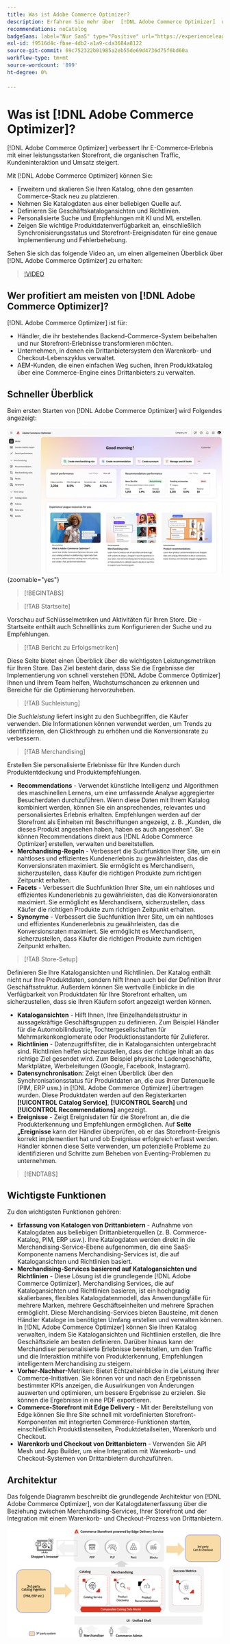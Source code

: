 ```yaml
---
title: Was ist Adobe Commerce Optimizer?
description: Erfahren Sie mehr über  [!DNL Adobe Commerce Optimizer]  und seine wichtigsten Funktionen.
recommendations: noCatalog
badgeSaas: label="Nur SaaS" type="Positive" url="https://experienceleague.adobe.com/en/docs/commerce/user-guides/product-solutions" tooltip="Gilt nur für Adobe Commerce as a Cloud Service- und Adobe Commerce Optimizer-Projekte (von Adobe verwaltete SaaS-Infrastruktur)."
exl-id: f9516d4c-fbae-4db2-a1a9-cda3684a8122
source-git-commit: 69c752322b01985a2eb55de69d4736d75f6bd60a
workflow-type: tm+mt
source-wordcount: '899'
ht-degree: 0%

---
```


# Was ist [!DNL Adobe Commerce Optimizer]?

[!DNL Adobe Commerce Optimizer] verbessert Ihr E-Commerce-Erlebnis mit einer leistungsstarken Storefront, die organischen Traffic, Kundeninteraktion und Umsatz steigert.

Mit [!DNL Adobe Commerce Optimizer] können Sie:

- Erweitern und skalieren Sie Ihren Katalog, ohne den gesamten Commerce-Stack neu zu platzieren.
- Nehmen Sie Katalogdaten aus einer beliebigen Quelle auf.
- Definieren Sie Geschäftskatalogansichten und Richtlinien.
- Personalisierte Suche und Empfehlungen mit KI und ML erstellen.
- Zeigen Sie wichtige Produktdatenverfügbarkeit an, einschließlich Synchronisierungsstatus und Storefront-Ereignisdaten für eine genaue Implementierung und Fehlerbehebung.

Sehen Sie sich das folgende Video an, um einen allgemeinen Überblick über [!DNL Adobe Commerce Optimizer] zu erhalten:

>[!VIDEO](https://video.tv.adobe.com/v/3450226)

## Wer profitiert am meisten von [!DNL Adobe Commerce Optimizer]?

[!DNL Adobe Commerce Optimizer] ist für:

- Händler, die ihr bestehendes Backend-Commerce-System beibehalten und nur Storefront-Erlebnisse transformieren möchten.
- Unternehmen, in denen ein Drittanbietersystem den Warenkorb- und Checkout-Lebenszyklus verwaltet.
- AEM-Kunden, die einen einfachen Weg suchen, ihren Produktkatalog über eine Commerce-Engine eines Drittanbieters zu verwalten.

## Schneller Überblick

Beim ersten Starten von [!DNL Adobe Commerce Optimizer] wird Folgendes angezeigt:

![[!DNL Adobe Commerce Optimizer] Benutzeroberfläche](./assets/user-interface.png){zoomable="yes"}

>[!BEGINTABS]

>[!TAB Startseite]

Vorschau auf Schlüsselmetriken und Aktivitäten für Ihren Store. Die -Startseite enthält auch Schnelllinks zum Konfigurieren der Suche und zu Empfehlungen.

>[!TAB Bericht zu Erfolgsmetriken]

Diese Seite bietet einen Überblick über die wichtigsten Leistungsmetriken für Ihren Store. Das Ziel besteht darin, dass Sie die Ergebnisse der Implementierung von schnell verstehen [!DNL Adobe Commerce Optimizer] Ihnen und Ihrem Team helfen, Wachstumschancen zu erkennen und Bereiche für die Optimierung hervorzuheben.

>[!TAB Suchleistung]

Die *Suchleistung* liefert insight zu den Suchbegriffen, die Käufer verwenden. Die Informationen können verwendet werden, um Trends zu identifizieren, den Clickthrough zu erhöhen und die Konversionsrate zu verbessern.

>[!TAB Merchandising]

Erstellen Sie personalisierte Erlebnisse für Ihre Kunden durch Produktentdeckung und Produktempfehlungen.

- **Recommendations** - Verwendet künstliche Intelligenz und Algorithmen des maschinellen Lernens, um eine umfassende Analyse aggregierter Besucherdaten durchzuführen. Wenn diese Daten mit Ihrem Katalog kombiniert werden, können Sie ein ansprechendes, relevantes und personalisiertes Erlebnis erhalten. Empfehlungen werden auf der Storefront als Einheiten mit Beschriftungen angezeigt, z. B. „Kunden, die dieses Produkt angesehen haben, haben es auch angesehen“. Sie können Recommendations direkt aus [!DNL Adobe Commerce Optimizer] erstellen, verwalten und bereitstellen.
- **Merchandising-Regeln** - Verbessert die Suchfunktion Ihrer Site, um ein nahtloses und effizientes Kundenerlebnis zu gewährleisten, das die Konversionsraten maximiert. Sie ermöglicht es Merchandisern, sicherzustellen, dass Käufer die richtigen Produkte zum richtigen Zeitpunkt erhalten.
- **Facets** - Verbessert die Suchfunktion Ihrer Site, um ein nahtloses und effizientes Kundenerlebnis zu gewährleisten, das die Konversionsraten maximiert. Sie ermöglicht es Merchandisern, sicherzustellen, dass Käufer die richtigen Produkte zum richtigen Zeitpunkt erhalten.
- **Synonyme** - Verbessert die Suchfunktion Ihrer Site, um ein nahtloses und effizientes Kundenerlebnis zu gewährleisten, das die Konversionsraten maximiert. Sie ermöglicht es Merchandisern, sicherzustellen, dass Käufer die richtigen Produkte zum richtigen Zeitpunkt erhalten.

>[!TAB Store-Setup]

Definieren Sie Ihre Katalogansichten und Richtlinien. Der Katalog enthält nicht nur Ihre Produktdaten, sondern hilft Ihnen auch bei der Definition Ihrer Geschäftsstruktur. Außerdem können Sie wertvolle Einblicke in die Verfügbarkeit von Produktdaten für Ihre Storefront erhalten, um sicherzustellen, dass sie Ihren Käufern sofort angezeigt werden können.

- **Katalogansichten** - Hilft Ihnen, Ihre Einzelhandelsstruktur in aussagekräftige Geschäftsgruppen zu definieren. Zum Beispiel Händler für die Automobilindustrie, Tochtergesellschaften für Mehrmarkenkonglomerate oder Produktionsstandorte für Zulieferer.
- **Richtlinien** - Datenzugriffsfilter, die in Katalogansichten untergebracht sind. Richtlinien helfen sicherzustellen, dass der richtige Inhalt an das richtige Ziel gesendet wird. Zum Beispiel physische Ladengeschäfte, Marktplätze, Werbeleitungen (Google, Facebook, Instagram).
- **Datensynchronisation**: Zeigt einen Überblick über den Synchronisationsstatus für Produktdaten an, die aus ihrer Datenquelle (PIM, ERP usw.) in [!DNL Adobe Commerce Optimizer] übertragen wurden. Diese Produktdaten werden auf den Registerkarten **[!UICONTROL Catalog Service]**, **[!UICONTROL Search]** und **[!UICONTROL Recommendations]** angezeigt.
- **Ereignisse** - Zeigt Ereignisdaten für die Storefront an, die die Produkterkennung und Empfehlungen ermöglichen. Auf **Seite „Ereignisse** kann der Händler überprüfen, ob er das Storefront-Ereignis korrekt implementiert hat und ob Ereignisse erfolgreich erfasst werden. Händler können diese Seite verwenden, um potenzielle Probleme zu identifizieren und Schritte zum Beheben von Eventing-Problemen zu unternehmen.

>[!ENDTABS]

## Wichtigste Funktionen

Zu den wichtigsten Funktionen gehören:

- **Erfassung von Katalogen von Drittanbietern** - Aufnahme von Katalogdaten aus beliebigen Drittanbieterquellen (z. B. Commerce-Katalog, PIM, ERP usw.). Ihre Katalogdaten werden direkt in die Merchandising-Service-Ebene aufgenommen, die eine SaaS-Komponente namens Merchandising-Services ist, die auf Katalogansichten und Richtlinien basiert.
- **Merchandising-Services basierend auf Katalogansichten und Richtlinien** - Diese Lösung ist die grundlegende [!DNL Adobe Commerce Optimizer]. Merchandising Services, die auf Katalogansichten und Richtlinien basieren, ist ein hochgradig skalierbares, flexibles Katalogdatenmodell, das Anwendungsfälle für mehrere Marken, mehrere Geschäftseinheiten und mehrere Sprachen ermöglicht. Diese Merchandising-Services bieten Bausteine, mit denen Händler Kataloge im benötigten Umfang erstellen und verwalten können. In [!DNL Adobe Commerce Optimizer] können Sie Ihren Katalog verwalten, indem Sie Katalogansichten und Richtlinien erstellen, die Ihre Geschäftsziele am besten definieren. Darüber hinaus kann der Merchandiser personalisierte Erlebnisse bereitstellen, um den Traffic und die Interaktion mithilfe von Produkterkennung, Empfehlungen &#x200B; intelligentem Merchandising zu steigern.
- **Vorher-Nachher**-Metriken: Bietet Echtzeiteinblicke in die Leistung Ihrer Commerce-Initiativen. Sie können vor und nach den Ergebnissen bestimmter KPIs anzeigen, die Auswirkungen von Änderungen auswerten und optimieren, um bessere Ergebnisse zu erzielen. Sie können die Ergebnisse in eine PDF exportieren.
- **Commerce-Storefront mit Edge Delivery** - Mit der Bereitstellung von Edge können Sie Ihre Site schnell mit vordefinierten Storefront-Komponenten mit integrierten Commerce-Funktionen starten, einschließlich Produktlistenseiten, Produktdetailseiten, Warenkorb und Checkout.
- **Warenkorb und Checkout von Drittanbietern** - Verwenden Sie API Mesh und App Builder, um eine Integration mit Warenkorb- und Checkout-Systemen von Drittanbietern durchzuführen.

## Architektur

Das folgende Diagramm beschreibt die grundlegende Architektur von [!DNL Adobe Commerce Optimizer], von der Katalogdatenerfassung über die Beziehung zwischen Merchandising-Services, Ihrer Storefront und der Integration mit einem Warenkorb- und Checkout-Prozess von Drittanbietern.

![[!DNL Adobe Commerce Optimizer] Architektur](./assets/architecture.png)
